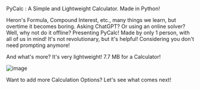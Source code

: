 PyCalc : A Simple and Lightweight Calculator. Made in Python!

Heron's Formula, Compound Interest, etc., many things we learn, but overtime it becomes boring.
Asking ChatGPT? Or using an online solver? Well, why not do it offline?
Presenting PyCalc! Made by only 1 person, with all of us in mind! 
It's not revolutionary, but it's helpful! Considering you don't need prompting anymore!

And what's more? It's very lightweight! 7.7 MB for a Calculator!

![image](https://github.com/user-attachments/assets/a7e276b5-645f-4484-806a-70f905fc02b5)

Want to add more Calculation Options? Let's see what comes next!
